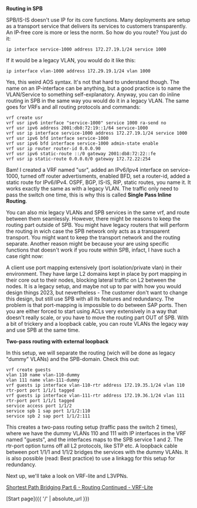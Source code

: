 **Routing in SPB**

SPB/IS-IS doesn't use IP for its core functions. Many deployments are setup as a transport service that delivers its services to customers transparently. An IP-free core is more or less the norm. So how do you route? You just do it:

```
ip interface service-1000 address 172.27.19.1/24 service 1000
```

If it would be a legacy VLAN, you would do it like this:

```
ip interface vlan-1000 address 172.29.19.1/24 vlan 1000
```

Yes, this weird AOS syntax. It's not that hard to understand though. The name on an IP-interface can be anything, but a good practice is to name the VLAN/Service to something self-explanatory. Anyway, you can do inline routing in SPB in the same way you would do it in a legacy VLAN. The same goes for VRFs and all routing protocols and commands:

```
vrf create usr
vrf usr ipv6 interface "service-1000" service 1000 ra-send no
vrf usr ipv6 address 2001:db8:72:19::1/64 service-1000
vrf usr ip interface service-1000 address 172.27.19.1/24 service 1000
vrf usr ipv6 bfd interface service-1000
vrf usr ipv6 bfd interface service-1000 admin-state enable
vrf usr ip router router-id 0.0.0.90
vrf usr ipv6 static-route ::/0 gateway 2001:db8:72:22::fe
vrf usr ip static-route 0.0.0.0/0 gateway 172.72.22:254
```

Bam! I created a VRF named "usr", added an IPv6/Ipv4 interface on service-1000, turned off router advertisments, enabled BFD, set a router-id, added a static route for IPv6/IPv4. OSPF, BGP, IS-IS, RIP, static routes, you name it. It works exactly the same as with a legacy VLAN. The traffic only need to pass the switch one time, this is why this is called **Single Pass Inline Routing**. 

You can also mix legacy VLANs and SPB services in the same vrf, and route between them seamlessly. However, there might be reasons to keep the routing part outside of SPB. You might have legacy routers that will perform the routing in wich case the SPB network only acts as a transparent transport. You might want to keep the transport network and the routing separate. Another reason might be because your are using specific functions that doesn't work if you route within SPB, infact, I have such a case right now: 

A client use port mapping extensively (port isolation/private vlan) in their environment. They have large L2 domains kept in place by port mapping in their core out to their nodes, blocking lateral traffic on L2 between the nodes. It is a legacy setup, and maybe not up to par with how you would design things 2023, but nevertheless - The customer don't want to change this design, but still use SPB with all its features and redundancy. The problem is that port-mapping is impossible to do between SAP ports. Then you are either forced to start using ACLs very extensively in a way that doesn't really scale, or you have to move the routing part OUT of SPB. With a bit of trickery and a loopback cable, you can route VLANs the legacy way and use SPB at the same time.

**Two-pass routing with external loopback**

In this setup, we will separate the routing (wich will be done as legacy "dummy" VLANs) and the SPB-domain. Check this out:

```
vrf create guests
vlan 110 name vlan-110-dummy
vlan 111 name vlan-111-dummy
vrf guests ip interface vlan-110-rtr address 172.19.35.1/24 vlan 110 rtr-port port 1/1/1 tagged
vrf guests ip interface vlan-111-rtr address 172.19.36.1/24 vlan 111 rtr-port port 1/1/1 tagged
service access port 1/1/2
service spb 1 sap port 1/1/2:110
service spb 2 sap port 1/1/2:111
```

This creates a two-pass routing setup (traffic pass the switch 2 times), where we have the dummy VLANs 110 and 111 with IP interfaces in the VRF named "guests", and the interfaces maps to the SPB service 1 and 2. The rtr-port option turns off all L2 protocols, like STP etc. A loopback cable between port 1/1/1 and 1/1/2 bridges the services with the dummy VLANs. It is also possible (read: Best practice) to use a linkagg for this setup for redundancy.

Next up, we'll take a look on VRF-lite and L3VPNs.

[Shortest Path Bridging Part 6 - Routing Continued - VRF-Lite](https://networkundertaker.com/2023/04/12/Shortest-Path-Bridging-part-6.html)

[Start page]({{ '/' | absolute_url }})